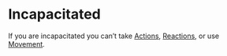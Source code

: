 # Incapacitated

If you are incapacitated you can’t take [Actions](../Game%20Procedures/Action.md), [Reactions](../Game%20Procedures/Reaction.md), or use [Movement](../Game%20Procedures/Movement.md).
